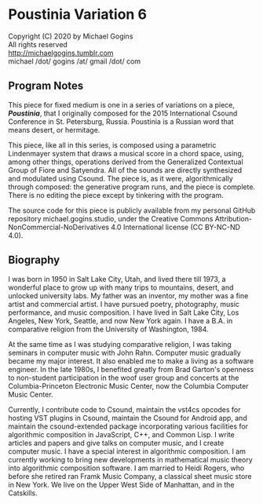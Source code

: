 # Poustinia Variation 6

Copyright (C) 2020 by Michael Gogins<br>
All rights reserved<br>
http://michaelgogins.tumblr.com<br>
michael /dot/ gogins /at/ gmail /dot/ com

## Program Notes

This piece for fixed medium is one in a series of variations on a piece, 
___Poustinia___, that I originally composed for the 2015 International Csound 
Conference in St. Petersburg, Russia. Poustinia is a Russian word that means 
desert, or hermitage.

This piece, like all in this series, is composed using a parametric 
Lindenmayer system that draws a musical score in a chord space, using, 
among other things, operations derived from the Generalized Contextual 
Group of Fiore and Satyendra. All of the sounds are directly synthesized and 
modulated using Csound. The piece is, as it were, algorithmically through 
composed: the generative program runs, and the piece is complete. There is no 
editing the piece except by tinkering with the program.

The source code for this piece is publicly available from my personal GitHub 
repository michael.gogins.studio, under the Creative Commons 
Attribution-NonCommercial-NoDerivatives 4.0 International license 
(CC BY-NC-ND 4.0).

## Biography

I was born in 1950 in Salt Lake City, Utah, and lived there till 1973, a wonderful place to grow up with many trips to mountains, desert, and unlocked university labs. My father was an inventor, my mother was a fine artist and commercial artist. I have pursued poetry, photography, music performance, and music composition. I have lived in Salt Lake City, Los Angeles, New York, Seattle, and now New York again. I have a B.A. in comparative religion from the University of Washington, 1984.

At the same time as I was studying comparative religion, I was taking seminars in computer music with John Rahn. Computer music gradually became my major interest. It also enabled me to make a living as a software engineer. In the late 1980s, I benefited greatly from Brad Garton's openness to non-student participation in the woof user group and concerts at the Columbia-Princeton Electronic Music Center, now the Columbia Computer Music Center.

Currently, I contribute code to Csound, maintain the vst4cs opcodes for hosting VST plugins in Csound, maintain the Csound for Android app, and maintain the csound-extended package incorporating various facilities for algorithmic composition in JavaScript, C++, and Common Lisp. I write articles and papers and give talks on computer music, and I create computer music. I have a special interest in algorithmic composition. I am currently working to bring new developments in mathematical music theory into algorithmic composition software.  I am married to Heidi Rogers, who before she retired ran Framk Music Company, a classical sheet music store in New York. We live on the Upper West Side of Manhattan, and in the Catskills.